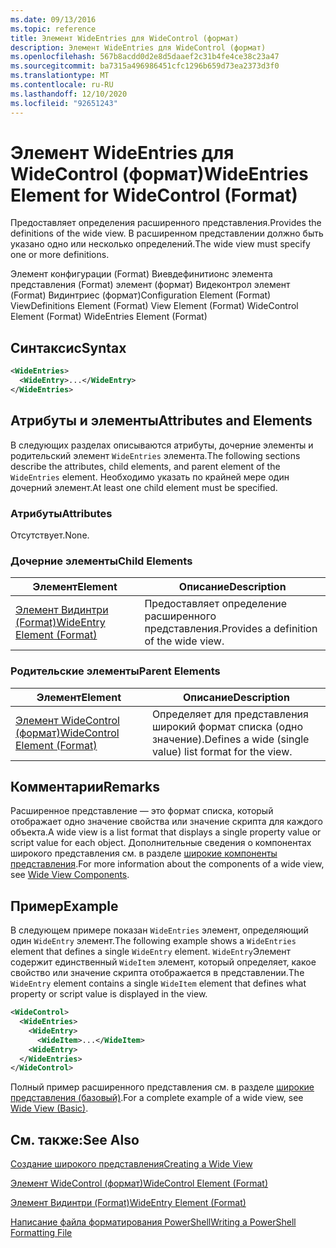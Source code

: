 ```yaml
---
ms.date: 09/13/2016
ms.topic: reference
title: Элемент WideEntries для WideControl (формат)
description: Элемент WideEntries для WideControl (формат)
ms.openlocfilehash: 567b8acdd0d2e8d5daaef2c31b4fe4ce38c23a47
ms.sourcegitcommit: ba7315a496986451cfc1296b659d73ea2373d3f0
ms.translationtype: MT
ms.contentlocale: ru-RU
ms.lasthandoff: 12/10/2020
ms.locfileid: "92651243"
---
```

# <a name="wideentries-element-for-widecontrol-format"></a><span data-ttu-id="72a57-103">Элемент WideEntries для WideControl (формат)</span><span class="sxs-lookup"><span data-stu-id="72a57-103">WideEntries Element for WideControl (Format)</span></span>

<span data-ttu-id="72a57-104">Предоставляет определения расширенного представления.</span><span class="sxs-lookup"><span data-stu-id="72a57-104">Provides the definitions of the wide view.</span></span> <span data-ttu-id="72a57-105">В расширенном представлении должно быть указано одно или несколько определений.</span><span class="sxs-lookup"><span data-stu-id="72a57-105">The wide view must specify one or more definitions.</span></span>

<span data-ttu-id="72a57-106">Элемент конфигурации (Format) Виевдефинитионс элемента представления (Format) элемент (формат) Видеконтрол элемент (Format) Видинтриес (формат)</span><span class="sxs-lookup"><span data-stu-id="72a57-106">Configuration Element (Format) ViewDefinitions Element (Format) View Element (Format) WideControl Element (Format) WideEntries Element (Format)</span></span>

## <a name="syntax"></a><span data-ttu-id="72a57-107">Синтаксис</span><span class="sxs-lookup"><span data-stu-id="72a57-107">Syntax</span></span>

```xml
<WideEntries>
  <WideEntry>...</WideEntry>
</WideEntries>

```

## <a name="attributes-and-elements"></a><span data-ttu-id="72a57-108">Атрибуты и элементы</span><span class="sxs-lookup"><span data-stu-id="72a57-108">Attributes and Elements</span></span>

<span data-ttu-id="72a57-109">В следующих разделах описываются атрибуты, дочерние элементы и родительский элемент `WideEntries` элемента.</span><span class="sxs-lookup"><span data-stu-id="72a57-109">The following sections describe the attributes, child elements, and parent element of the `WideEntries` element.</span></span> <span data-ttu-id="72a57-110">Необходимо указать по крайней мере один дочерний элемент.</span><span class="sxs-lookup"><span data-stu-id="72a57-110">At least one child element must be specified.</span></span>

### <a name="attributes"></a><span data-ttu-id="72a57-111">Атрибуты</span><span class="sxs-lookup"><span data-stu-id="72a57-111">Attributes</span></span>

<span data-ttu-id="72a57-112">Отсутствует.</span><span class="sxs-lookup"><span data-stu-id="72a57-112">None.</span></span>

### <a name="child-elements"></a><span data-ttu-id="72a57-113">Дочерние элементы</span><span class="sxs-lookup"><span data-stu-id="72a57-113">Child Elements</span></span>

|<span data-ttu-id="72a57-114">Элемент</span><span class="sxs-lookup"><span data-stu-id="72a57-114">Element</span></span>|<span data-ttu-id="72a57-115">Описание</span><span class="sxs-lookup"><span data-stu-id="72a57-115">Description</span></span>|
|-------------|-----------------|
|[<span data-ttu-id="72a57-116">Элемент Видинтри (Format)</span><span class="sxs-lookup"><span data-stu-id="72a57-116">WideEntry Element (Format)</span></span>](./wideentry-element-for-widecontrol-format.md)|<span data-ttu-id="72a57-117">Предоставляет определение расширенного представления.</span><span class="sxs-lookup"><span data-stu-id="72a57-117">Provides a definition of the wide view.</span></span>|

### <a name="parent-elements"></a><span data-ttu-id="72a57-118">Родительские элементы</span><span class="sxs-lookup"><span data-stu-id="72a57-118">Parent Elements</span></span>

|<span data-ttu-id="72a57-119">Элемент</span><span class="sxs-lookup"><span data-stu-id="72a57-119">Element</span></span>|<span data-ttu-id="72a57-120">Описание</span><span class="sxs-lookup"><span data-stu-id="72a57-120">Description</span></span>|
|-------------|-----------------|
|[<span data-ttu-id="72a57-121">Элемент WideControl (формат)</span><span class="sxs-lookup"><span data-stu-id="72a57-121">WideControl Element (Format)</span></span>](./widecontrol-element-format.md)|<span data-ttu-id="72a57-122">Определяет для представления широкий формат списка (одно значение).</span><span class="sxs-lookup"><span data-stu-id="72a57-122">Defines a wide (single value) list format for the view.</span></span>|

## <a name="remarks"></a><span data-ttu-id="72a57-123">Комментарии</span><span class="sxs-lookup"><span data-stu-id="72a57-123">Remarks</span></span>

<span data-ttu-id="72a57-124">Расширенное представление — это формат списка, который отображает одно значение свойства или значение скрипта для каждого объекта.</span><span class="sxs-lookup"><span data-stu-id="72a57-124">A wide view is a list format that displays a single property value or script value for each object.</span></span> <span data-ttu-id="72a57-125">Дополнительные сведения о компонентах широкого представления см. в разделе [широкие компоненты представления](./creating-a-wide-view.md).</span><span class="sxs-lookup"><span data-stu-id="72a57-125">For more information about the components of a wide view, see [Wide View Components](./creating-a-wide-view.md).</span></span>

## <a name="example"></a><span data-ttu-id="72a57-126">Пример</span><span class="sxs-lookup"><span data-stu-id="72a57-126">Example</span></span>

<span data-ttu-id="72a57-127">В следующем примере показан `WideEntries` элемент, определяющий один `WideEntry` элемент.</span><span class="sxs-lookup"><span data-stu-id="72a57-127">The following example shows a `WideEntries` element that defines a single `WideEntry` element.</span></span> <span data-ttu-id="72a57-128">`WideEntry`Элемент содержит единственный `WideItem` элемент, который определяет, какое свойство или значение скрипта отображается в представлении.</span><span class="sxs-lookup"><span data-stu-id="72a57-128">The `WideEntry` element contains a single `WideItem` element that defines what property or script value is displayed in the view.</span></span>

```xml
<WideControl>
  <WideEntries>
    <WideEntry>
      <WideItem>...</WideItem>
    <WideEntry>
  </WideEntries>
</WideControl>
```

<span data-ttu-id="72a57-129">Полный пример расширенного представления см. в разделе [широкие представления (базовый)](./wide-view-basic.md).</span><span class="sxs-lookup"><span data-stu-id="72a57-129">For a complete example of a wide view, see [Wide View (Basic)](./wide-view-basic.md).</span></span>

## <a name="see-also"></a><span data-ttu-id="72a57-130">См. также:</span><span class="sxs-lookup"><span data-stu-id="72a57-130">See Also</span></span>

[<span data-ttu-id="72a57-131">Создание широкого представления</span><span class="sxs-lookup"><span data-stu-id="72a57-131">Creating a Wide View</span></span>](./creating-a-wide-view.md)

[<span data-ttu-id="72a57-132">Элемент WideControl (формат)</span><span class="sxs-lookup"><span data-stu-id="72a57-132">WideControl Element (Format)</span></span>](./widecontrol-element-format.md)

[<span data-ttu-id="72a57-133">Элемент Видинтри (Format)</span><span class="sxs-lookup"><span data-stu-id="72a57-133">WideEntry Element (Format)</span></span>](./wideentry-element-for-widecontrol-format.md)

[<span data-ttu-id="72a57-134">Написание файла форматирования PowerShell</span><span class="sxs-lookup"><span data-stu-id="72a57-134">Writing a PowerShell Formatting File</span></span>](./writing-a-powershell-formatting-file.md)
